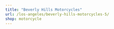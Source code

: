 ```yaml
---
title: "Beverly Hills Motorcycles"
url: /los-angeles/beverly-hills-motorcycles-5/
shop: motorcycle
---
```

